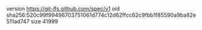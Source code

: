 version https://git-lfs.github.com/spec/v1
oid sha256:520c99f99496703751061d774c12d62ffcc62c9fbb1f85590a9ba82e511ad747
size 41999
